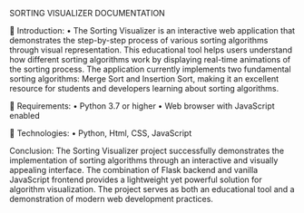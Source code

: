 SORTING VISUALIZER DOCUMENTATION

	Introduction:
•	The Sorting Visualizer is an interactive web application that demonstrates the step-by-step process of various sorting algorithms through visual representation. This educational tool helps users understand how different sorting algorithms work by displaying real-time animations of the sorting process. The application currently implements two fundamental sorting algorithms: Merge Sort and Insertion Sort, making it an excellent resource for students and developers learning about sorting algorithms.

	Requirements:
•	Python 3.7 or higher
•	Web browser with JavaScript enabled


	Technologies:
•	Python, Html, CSS, JavaScript




Conclusion:
The Sorting Visualizer project successfully demonstrates the implementation of sorting algorithms through an interactive and visually appealing interface. The combination of Flask backend and vanilla JavaScript frontend provides a lightweight yet powerful solution for algorithm visualization. The project serves as both an educational tool and a demonstration of modern web development practices.
